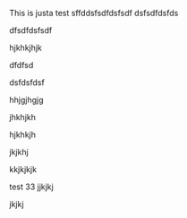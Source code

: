 This is justa  test
sffddsfsdfdsfsdf
dsfsdfdsfds


dfsdfdsfsdf

hjkhkjhjk


dfdfsd


dsfdsfdsf


hhjgjhgjg

jhkhjkh




hjkhkjh

jkjkhj


kkjkjkjk

test 33
jjkjkj

jkjkj
